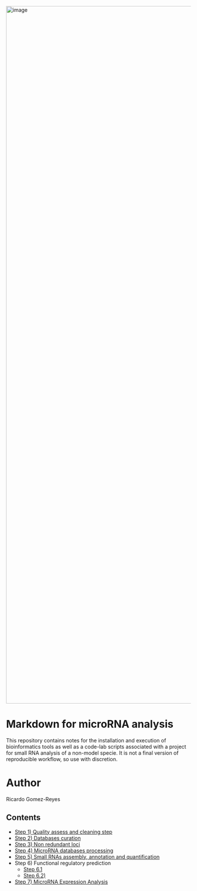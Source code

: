 <img width="1900" alt="image" src="https://github.com/RJEGR/Small-RNASeq-data-analysis/assets/24900266/25f02637-e9a2-4911-ab58-421c72ad6c44">

# Markdown for microRNA analysis
This repository contains notes for the installation and execution of bioinformatics tools as well as a code-lab scripts associated with a project for small RNA analysis of a non-model specie. It is not a final version of reproducible workflow, so use with discretion.

# Author
Ricardo Gomez-Reyes

## Contents
- [Step 1) Quality assess and cleaning step](https://github.com/RJEGR/Small-RNASeq-data-analysis/blob/master/A_UPSTREAM/PREPROCESSING.md)
- [Step 2) Databases curation](https://github.com/RJEGR/Small-RNASeq-data-analysis/blob/master/A_UPSTREAM/DATABASES.md)
- [Step 3) Non redundant loci](https://github.com/RJEGR/Small-RNASeq-data-analysis/tree/master/B_srna_loci_finder)
- [Step 4) MicroRNA databases processing](https://github.com/RJEGR/Small-RNASeq-data-analysis/tree/master/MICRORNA_DB)
- [Step 5) Small RNAs assembly, annotation and quantification](https://github.com/RJEGR/Small-RNASeq-data-analysis/blob/master/A_UPSTREAM/SHORTSTACKS4.md)
- Step 6) Functional regulatory prediction
  - [Step 6.1](https://github.com/RJEGR/Small-RNASeq-data-analysis/blob/master/A_UPSTREAM/FUNCTIONAL_PREDICTION.md)
  - [Step 6.2)](https://github.com/RJEGR/Small-RNASeq-data-analysis/tree/master/C_srna_regulatory_function)
- [Step 7) MicroRNA Expression Analysis](https://github.com/RJEGR/Small-RNASeq-data-analysis/tree/master/E_expression_analysis)